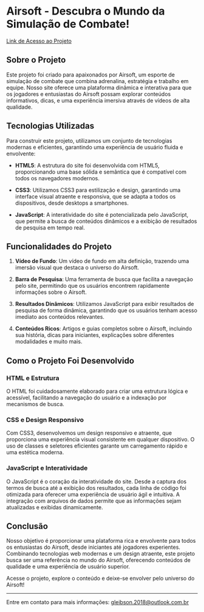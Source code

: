 # Airsoft - Descubra o Mundo da Simulação de Combate!

[Link de Acesso ao Projeto]([#](https://airsoft-blush.vercel.app/))

## Sobre o Projeto

Este projeto foi criado para apaixonados por Airsoft, um esporte de simulação de combate que combina adrenalina, estratégia e trabalho em equipe. Nosso site oferece uma plataforma dinâmica e interativa para que os jogadores e entusiastas do Airsoft possam explorar conteúdos informativos, dicas, e uma experiência imersiva através de vídeos de alta qualidade.

## Tecnologias Utilizadas

Para construir este projeto, utilizamos um conjunto de tecnologias modernas e eficientes, garantindo uma experiência de usuário fluida e envolvente:

- **HTML5**: A estrutura do site foi desenvolvida com HTML5, proporcionando uma base sólida e semântica que é compatível com todos os navegadores modernos.
  
- **CSS3**: Utilizamos CSS3 para estilização e design, garantindo uma interface visual atraente e responsiva, que se adapta a todos os dispositivos, desde desktops a smartphones.

- **JavaScript**: A interatividade do site é potencializada pelo JavaScript, que permite a busca de conteúdos dinâmicos e a exibição de resultados de pesquisa em tempo real.

## Funcionalidades do Projeto

1. **Vídeo de Fundo**: Um vídeo de fundo em alta definição, trazendo uma imersão visual que destaca o universo do Airsoft.
  
2. **Barra de Pesquisa**: Uma ferramenta de busca que facilita a navegação pelo site, permitindo que os usuários encontrem rapidamente informações sobre o Airsoft.

3. **Resultados Dinâmicos**: Utilizamos JavaScript para exibir resultados de pesquisa de forma dinâmica, garantindo que os usuários tenham acesso imediato aos conteúdos relevantes.

4. **Conteúdos Ricos**: Artigos e guias completos sobre o Airsoft, incluindo sua história, dicas para iniciantes, explicações sobre diferentes modalidades e muito mais.

## Como o Projeto Foi Desenvolvido

### HTML e Estrutura

O HTML foi cuidadosamente elaborado para criar uma estrutura lógica e acessível, facilitando a navegação do usuário e a indexação por mecanismos de busca.

### CSS e Design Responsivo

Com CSS3, desenvolvemos um design responsivo e atraente, que proporciona uma experiência visual consistente em qualquer dispositivo. O uso de classes e seletores eficientes garante um carregamento rápido e uma estética moderna.

### JavaScript e Interatividade

O JavaScript é o coração da interatividade do site. Desde a captura dos termos de busca até a exibição dos resultados, cada linha de código foi otimizada para oferecer uma experiência de usuário ágil e intuitiva. A integração com arquivos de dados permite que as informações sejam atualizadas e exibidas dinamicamente.

## Conclusão

Nosso objetivo é proporcionar uma plataforma rica e envolvente para todos os entusiastas do Airsoft, desde iniciantes até jogadores experientes. Combinando tecnologias web modernas e um design atraente, este projeto busca ser uma referência no mundo do Airsoft, oferecendo conteúdos de qualidade e uma experiência de usuário superior.

Acesse o projeto, explore o conteúdo e deixe-se envolver pelo universo do Airsoft!

---

Entre em contato para mais informações: [gleibson.2018@outlook.com.br](mailto:gleibson.2018@outlook.com.br)

